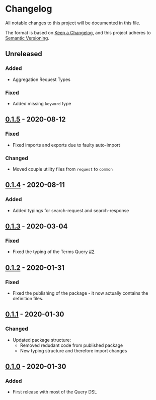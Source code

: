 # Changelog
All notable changes to this project will be documented in this file.

The format is based on [Keep a Changelog](https://keepachangelog.com/en/1.0.0/),
and this project adheres to [Semantic Versioning](https://semver.org/spec/v2.0.0.html).

## Unreleased
### Added
- Aggregation Request Types

### Fixed
- Added missing `keyword` type

## [0.1.5] - 2020-08-12
### Fixed
- Fixed imports and exports due to faulty auto-import

### Changed
- Moved couple utility files from `request` to `common`

## [0.1.4] - 2020-08-11
### Added
- Added typings for search-request and search-response

## [0.1.3] - 2020-03-04
### Fixed
- Fixed the typing of the Terms Query [#2](https://github.com/deckdom/elastic-types/issues/2)

## [0.1.2] - 2020-01-31
### Fixed
- Fixed the publishing of the package - it now actually contains the definition files.

## [0.1.1] - 2020-01-30
### Changed
- Updated package structure:
  - Removed redudant code from published package
  - New typing structure and therefore import changes

## [0.1.0] - 2020-01-30
### Added
- First release with most of the Query DSL

[Unreleased]: https://github.com/deckdom/elastic-types/compare/v0.1.5...HEAD
[0.1.5]: https://github.com/deckdom/elastic-types/compare/v0.1.4...v0.1.5
[0.1.4]: https://github.com/deckdom/elastic-types/compare/v0.1.3...v0.1.4
[0.1.3]: https://github.com/deckdom/elastic-types/compare/v0.1.2...v0.1.3
[0.1.2]: https://github.com/deckdom/elastic-types/compare/v0.1.1...v0.1.2
[0.1.1]: https://github.com/deckdom/elastic-types/compare/v0.1.0...v0.1.1
[0.1.0]: https://github.com/deckdom/elastic-types/releases/tag/v0.1.0
